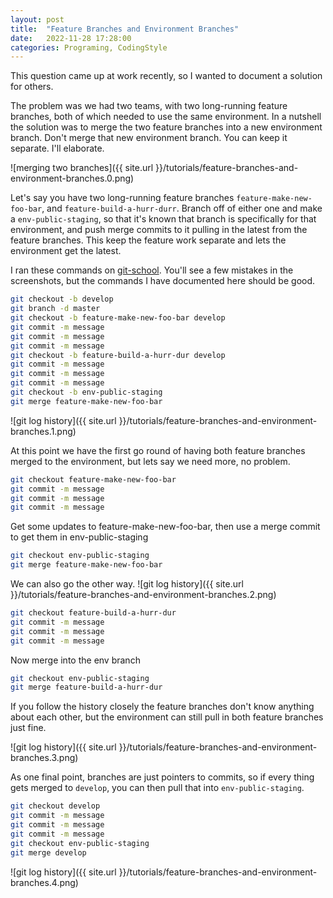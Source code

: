 ```yaml
---
layout: post
title:  "Feature Branches and Environment Branches"
date:   2022-11-28 17:28:00
categories: Programing, CodingStyle
---
```


This question came up at work recently, so I wanted to document a solution for others.

The problem was we had two teams, with two long-running feature branches, both of which needed to use the same environment. In a nutshell the solution was to merge the two feature branches into a new environment branch.  Don't merge that new environment branch. You can keep it separate. I'll elaborate.

![merging two branches]({{ site.url }}/tutorials/feature-branches-and-environment-branches.0.png)

Let's say you have two long-running feature branches `feature-make-new-foo-bar`, and `feature-build-a-hurr-durr`. Branch off of either one and make a `env-public-staging`, so that it's known that branch is specifically for that environment, and push merge commits to it pulling in the latest from the feature branches.  This keep the feature work separate and lets the environment get the latest. 

I ran these commands on [git-school](https://git-school.github.io/visualizing-git/#free).  You'll see a few mistakes in the screenshots, but the commands I have documented here should be good.

```bash
git checkout -b develop
git branch -d master
git checkout -b feature-make-new-foo-bar develop
git commit -m message
git commit -m message
git commit -m message
git checkout -b feature-build-a-hurr-dur develop
git commit -m message
git commit -m message
git commit -m message
git checkout -b env-public-staging
git merge feature-make-new-foo-bar
```

![git log history]({{ site.url }}/tutorials/feature-branches-and-environment-branches.1.png)

At this point we have the first go round of having both feature branches merged to the environment, but lets say we need more, no problem.

```bash
git checkout feature-make-new-foo-bar
git commit -m message
git commit -m message
git commit -m message
```
Get some updates to feature-make-new-foo-bar, then use a merge commit to get them in env-public-staging
```bash
git checkout env-public-staging
git merge feature-make-new-foo-bar
```
We can also go the other way.
![git log history]({{ site.url }}/tutorials/feature-branches-and-environment-branches.2.png)
```bash
git checkout feature-build-a-hurr-dur
git commit -m message
git commit -m message
git commit -m message
```
Now merge into the env branch
```bash
git checkout env-public-staging
git merge feature-build-a-hurr-dur
```

If you follow the history closely the feature branches don't know anything about each other, but the environment can still pull in both feature branches just fine.

![git log history]({{ site.url }}/tutorials/feature-branches-and-environment-branches.3.png)

As one final point, branches are just pointers to commits, so if every thing gets merged to `develop`, you can then pull that into `env-public-staging`.
```bash
git checkout develop
git commit -m message
git commit -m message
git commit -m message
git checkout env-public-staging
git merge develop
```

![git log history]({{ site.url }}/tutorials/feature-branches-and-environment-branches.4.png)